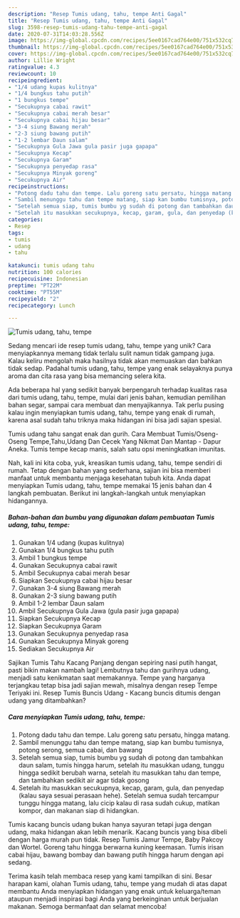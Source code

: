 ```yaml
---
description: "Resep Tumis udang, tahu, tempe Anti Gagal"
title: "Resep Tumis udang, tahu, tempe Anti Gagal"
slug: 3598-resep-tumis-udang-tahu-tempe-anti-gagal
date: 2020-07-31T14:03:28.556Z
image: https://img-global.cpcdn.com/recipes/5ee0167cad764e00/751x532cq70/tumis-udang-tahu-tempe-foto-resep-utama.jpg
thumbnail: https://img-global.cpcdn.com/recipes/5ee0167cad764e00/751x532cq70/tumis-udang-tahu-tempe-foto-resep-utama.jpg
cover: https://img-global.cpcdn.com/recipes/5ee0167cad764e00/751x532cq70/tumis-udang-tahu-tempe-foto-resep-utama.jpg
author: Lillie Wright
ratingvalue: 4.3
reviewcount: 10
recipeingredient:
- "1/4 udang kupas kulitnya"
- "1/4 bungkus tahu putih"
- "1 bungkus tempe"
- "Secukupnya cabai rawit"
- "Secukupnya cabai merah besar"
- "Secukupnya cabai hijau besar"
- "3-4 siung Bawang merah"
- "2-3 siung bawang putih"
- "1-2 lembar Daun salam"
- "Secukupnya Gula Jawa gula pasir juga gapapa"
- "Secukupnya Kecap"
- "Secukupnya Garam"
- "Secukupnya penyedap rasa"
- "Secukupnya Minyak goreng"
- "Secukupnya Air"
recipeinstructions:
- "Potong dadu tahu dan tempe. Lalu goreng satu persatu, hingga matang."
- "Sambil menunggu tahu dan tempe matang, siap kan bumbu tumisnya, potong serong, semua cabai, dan bawang"
- "Setelah semua siap, tumis bumbu yg sudah di potong dan tambahkan daun salam, tumis hingga harum, setelah itu masukkan udang, tunggu hingga sedikit berubah warna, setelah itu masukkan tahu dan tempe, dan tambahkan sedikit air agar tidak gosong"
- "Setelah itu masukkan secukupnya, kecap, garam, gula, dan penyedap (kalau saya sesuai perasaan hehe). Setelah semua sudah tercampur tunggu hingga matang, lalu cicip kalau di rasa sudah cukup, matikan kompor, dan makanan siap di hidangkan."
categories:
- Resep
tags:
- tumis
- udang
- tahu

katakunci: tumis udang tahu 
nutrition: 100 calories
recipecuisine: Indonesian
preptime: "PT22M"
cooktime: "PT55M"
recipeyield: "2"
recipecategory: Lunch

---
```



![Tumis udang, tahu, tempe](https://img-global.cpcdn.com/recipes/5ee0167cad764e00/751x532cq70/tumis-udang-tahu-tempe-foto-resep-utama.jpg)

Sedang mencari ide resep tumis udang, tahu, tempe yang unik? Cara menyiapkannya memang tidak terlalu sulit namun tidak gampang juga. Kalau keliru mengolah maka hasilnya tidak akan memuaskan dan bahkan tidak sedap. Padahal tumis udang, tahu, tempe yang enak selayaknya punya aroma dan cita rasa yang bisa memancing selera kita.

Ada beberapa hal yang sedikit banyak berpengaruh terhadap kualitas rasa dari tumis udang, tahu, tempe, mulai dari jenis bahan, kemudian pemilihan bahan segar, sampai cara membuat dan menyajikannya. Tak perlu pusing kalau ingin menyiapkan tumis udang, tahu, tempe yang enak di rumah, karena asal sudah tahu triknya maka hidangan ini bisa jadi sajian spesial.

Tumis udang tahu sangat enak dan gurih. Cara Membuat Tumis/Oseng-Oseng Tempe,Tahu,Udang Dan Cecek Yang Nikmat Dan Mantap - Dapur Aneka. Tumis tempe kecap manis, salah satu opsi meningkatkan imunitas.


Nah, kali ini kita coba, yuk, kreasikan tumis udang, tahu, tempe sendiri di rumah. Tetap dengan bahan yang sederhana, sajian ini bisa memberi manfaat untuk membantu menjaga kesehatan tubuh kita. Anda dapat menyiapkan Tumis udang, tahu, tempe memakai 15 jenis bahan dan 4 langkah pembuatan. Berikut ini langkah-langkah untuk menyiapkan hidangannya.

<!--inarticleads1-->

##### Bahan-bahan dan bumbu yang digunakan dalam pembuatan Tumis udang, tahu, tempe:

1. Gunakan 1/4 udang (kupas kulitnya)
1. Gunakan 1/4 bungkus tahu putih
1. Ambil 1 bungkus tempe
1. Gunakan Secukupnya cabai rawit
1. Ambil Secukupnya cabai merah besar
1. Siapkan Secukupnya cabai hijau besar
1. Gunakan 3-4 siung Bawang merah
1. Gunakan 2-3 siung bawang putih
1. Ambil 1-2 lembar Daun salam
1. Ambil Secukupnya Gula Jawa (gula pasir juga gapapa)
1. Siapkan Secukupnya Kecap
1. Siapkan Secukupnya Garam
1. Gunakan Secukupnya penyedap rasa
1. Gunakan Secukupnya Minyak goreng
1. Sediakan Secukupnya Air


Sajikan Tumis Tahu Kacang Panjang dengan sepiring nasi putih hangat, pasti bikin makan nambah lagi! Lembutnya tahu dan gurihnya udang, menjadi satu kenikmatan saat memakannya. Tempe yang harganya terjangkau tetap bisa jadi sajian mewah, misalnya dengan resep Tempe Teriyaki ini. Resep Tumis Buncis Udang - Kacang buncis ditumis dengan udang yang ditambahkan? 

<!--inarticleads2-->

##### Cara menyiapkan Tumis udang, tahu, tempe:

1. Potong dadu tahu dan tempe. Lalu goreng satu persatu, hingga matang.
1. Sambil menunggu tahu dan tempe matang, siap kan bumbu tumisnya, potong serong, semua cabai, dan bawang
1. Setelah semua siap, tumis bumbu yg sudah di potong dan tambahkan daun salam, tumis hingga harum, setelah itu masukkan udang, tunggu hingga sedikit berubah warna, setelah itu masukkan tahu dan tempe, dan tambahkan sedikit air agar tidak gosong
1. Setelah itu masukkan secukupnya, kecap, garam, gula, dan penyedap (kalau saya sesuai perasaan hehe). Setelah semua sudah tercampur tunggu hingga matang, lalu cicip kalau di rasa sudah cukup, matikan kompor, dan makanan siap di hidangkan.


Tumis kacang buncis udang bukan hanya sayuran tetapi juga dengan udang, maka hidangan akan lebih menarik. Kacang buncis yang bisa dibeli dengan harga murah pun tidak. Resep Tumis Jamur Tempe, Baby Pakcoy dan Wortel. Goreng tahu hingga berwarna kuning keemasan. Tumis irisan cabai hijau, bawang bombay dan bawang putih hingga harum dengan api sedang. 

Terima kasih telah membaca resep yang kami tampilkan di sini. Besar harapan kami, olahan Tumis udang, tahu, tempe yang mudah di atas dapat membantu Anda menyiapkan hidangan yang enak untuk keluarga/teman ataupun menjadi inspirasi bagi Anda yang berkeinginan untuk berjualan makanan. Semoga bermanfaat dan selamat mencoba!
